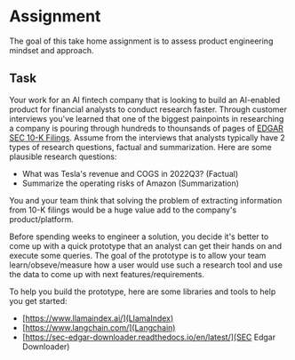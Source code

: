 # Assignment

The goal of this take home assignment is to assess product engineering mindset and approach.

## Task

Your work for an AI fintech company that is looking to build an AI-enabled product for financial analysts to conduct research faster. Through customer interviews you've learned that one of the biggest painpoints in researching a company is pouring through hundreds to thounsands of pages of [EDGAR SEC 10-K Filings](https://www.sec.gov/edgar/searchedgar/companysearch). Assume from the interviews that analysts typically have 2 types of research questions, factual and summarization. Here are some plausible research questions:

* What was Tesla's revenue and COGS in 2022Q3? (Factual)
* Summarize the operating risks of Amazon (Summarization)

You and your team think that solving the problem of extracting information from 10-K filings would be a huge value add to the company's product/platform. 

Before spending weeks to engineer a solution, you decide it's better to come up with a quick prototype that an analyst can get their hands on and execute some queries. The goal of the prototype is to allow your team learn/obseve/measure how a user would use such a research tool and use the data to come up with next features/requirements.

To help you build the prototype, here are some libraries and tools to help you get started:
* [https://www.llamaindex.ai/](LlamaIndex)
* [https://www.langchain.com/](Langchain)
* [https://sec-edgar-downloader.readthedocs.io/en/latest/](SEC Edgar Downloader)
